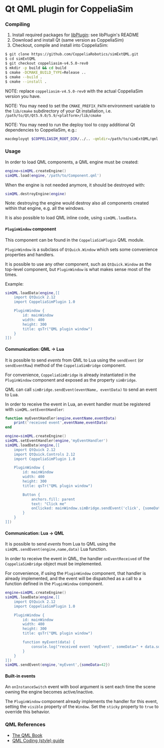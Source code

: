 # Qt QML plugin for CoppeliaSim

### Compiling

1. Install required packages for [libPlugin](https://github.com/CoppeliaRobotics/libPlugin): see libPlugin's README
2. Download and install Qt (same version as CoppeliaSim)
3. Checkout, compile and install into CoppeliaSim:
```sh
$ git clone https://github.com/CoppeliaRobotics/simExtQML.git
$ cd simExtQML
$ git checkout coppeliasim-v4.5.0-rev0
$ mkdir -p build && cd build
$ cmake -DCMAKE_BUILD_TYPE=Release ..
$ cmake --build .
$ cmake --install .
```

NOTE: replace `coppeliasim-v4.5.0-rev0` with the actual CoppeliaSim version you have.

NOTE: You may need to set the `CMAKE_PREFIX_PATH` environment variable to the `lib/cmake` subdirectory of your Qt installation, i.e. `/path/to/Qt/Qt5.9.0/5.9/<platform>/lib/cmake`

NOTE: You may need to run the deploy tool to copy additional Qt dependencies to CoppeliaSim, e.g.:
```sh
macdeployqt $COPPELIASIM_ROOT_DIR/../.. -qmldir=/path/to/simExtQML/qml -always-overwrite -verbose=2
```

### Usage

In order to load QML components, a QML engine must be created:

```lua
engine=simQML.createEngine()
simQML.load(engine,'/path/to/Component.qml')
```

When the engine is not needed anymore, it should be destroyed with:

```lua
simQML.destroyEngine(engine)
```

Note: destroying the engine would destroy also all components created within that engine, e.g. all the windows.

It is also possible to load QML inline code, using `simQML.loadData`.

#### `PluginWindow` component

This component can be found in the `CoppeliaSimPlugin` QML module.

`PluginWindow` is a subclass of `QtQuick.Window` which sets some convenience properties and handlers.

It is possible to use any other component, such as `QtQuick.Window` as the top-level component, but `PluginWindow` is what makes sense most of the times.

Example:

```lua
simQML.loadData(engine,[[
    import QtQuick 2.12
    import CoppeliaSimPlugin 1.0

    PluginWindow {
        id: mainWindow
        width: 400
        height: 300
        title: qsTr("QML plugin window")
    }
]])
```

#### Communication: QML -> Lua

It is possible to send *events* from QML to Lua using the `sendEvent` (or `sendEventRaw`) method of the `CoppeliaSimBridge` component.

For convenience, `CoppeliaSimBridge` is already instantiated in the `PluginWindow` component and exposed as the property `simBridge`.

QML can call `simBridge.sendEvent(eventName, eventData)` to send an event to Lua.

In order to receive the event in Lua, an event handler must be registered with `simQML.setEventHandler`:

```lua
function myEventHandler(engine,eventName,eventData)
    print('received event',eventName,eventData)
end

engine=simQML.createEngine()
simQML.setEventHandler(engine,'myEventHandler')
simQML.loadData(engine,[[
    import QtQuick 2.12
    import QtQuick.Controls 2.12
    import CoppeliaSimPlugin 1.0

    PluginWindow {
        id: mainWindow
        width: 400
        height: 300
        title: qsTr("QML plugin window")

        Button {
            anchors.fill: parent
            text: "Click me"
            onClicked: mainWindow.simBridge.sendEvent('click', {someData: 42})
        }
    }
]])
```

#### Communication: Lua -> QML

It is possible to send *events* from Lua to QML using the `simQML.sendEvent(engine,name,data)` Lua function.

In order to receive the event in QML, the handler `onEventReceived` of the `CoppeliaSimBridge` object must be implemented.

For convenience, if using the `PluginWindow` component, that handler is already implemented, and the event will be dispatched as a call to a function defined in the `PluginWindow` component.

```lua
engine=simQML.createEngine()
simQML.loadData(engine,[[
    import QtQuick 2.12
    import CoppeliaSimPlugin 1.0

    PluginWindow {
        id: mainWindow
        width: 400
        height: 300
        title: qsTr("QML plugin window")

        function myEvent(data) {
            console.log("received event 'myEvent', someData=" + data.someData)
        }
    }
]])
simQML.sendEvent(engine,'myEvent',{someData=42})
```

#### Built-in events

An `onInstanceSwitch` event with bool argument is sent each time the scene owning the engine becomes active/inactive.

The `PluginWindow` component already implements the handler for this event, setting the `visible` property of the `Window`. Set the `sticky` property to `true` to override this behavior.

### QML References

- [The QML Book](https://www.qt.io/product/qt6/qml-book)
- [QML Coding (style) guide](https://github.com/Furkanzmc/QML-Coding-Guide)
